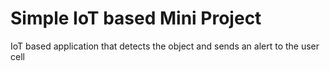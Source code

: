# Simple IoT based Mini Project
IoT based application that detects the object and sends an alert to the user cell

